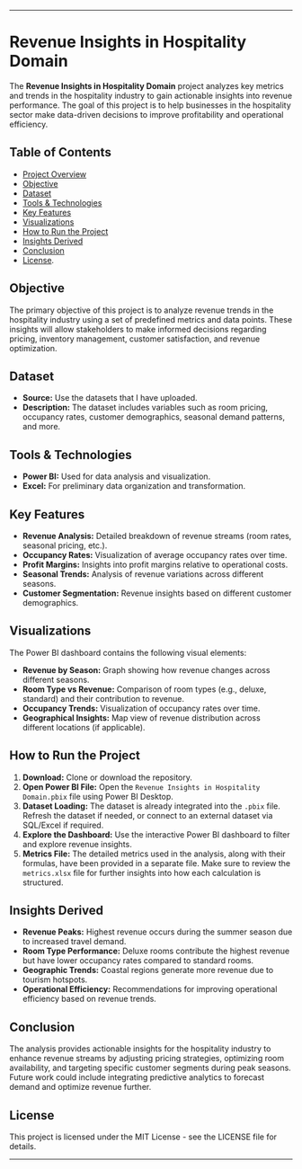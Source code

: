 ----
# Revenue Insights in Hospitality Domain

The **Revenue Insights in Hospitality Domain** project analyzes key metrics and trends in the hospitality industry to gain actionable insights into revenue performance. The goal of this project is to help businesses in the hospitality sector make data-driven decisions to improve profitability and operational efficiency.

## Table of Contents
- [Project Overview](#project-overview)
- [Objective](#objective)
- [Dataset](#dataset)
- [Tools & Technologies](#tools--technologies)
- [Key Features](#key-features)
- [Visualizations](#visualizations)
- [How to Run the Project](#how-to-run-the-project)
- [Insights Derived](#insights-derived)
- [Conclusion](#conclusion)
- [License](#license).


## Objective
The primary objective of this project is to analyze revenue trends in the hospitality industry using a set of predefined metrics and data points. These insights will allow stakeholders to make informed decisions regarding pricing, inventory management, customer satisfaction, and revenue optimization.

## Dataset
- **Source:** Use the datasets that I have uploaded.
- **Description:** The dataset includes variables such as room pricing, occupancy rates, customer demographics, seasonal demand patterns, and more.

## Tools & Technologies
- **Power BI:** Used for data analysis and visualization.
- **Excel:** For preliminary data organization and transformation.

## Key Features
- **Revenue Analysis:** Detailed breakdown of revenue streams (room rates, seasonal pricing, etc.).
- **Occupancy Rates:** Visualization of average occupancy rates over time.
- **Profit Margins:** Insights into profit margins relative to operational costs.
- **Seasonal Trends:** Analysis of revenue variations across different seasons.
- **Customer Segmentation:** Revenue insights based on different customer demographics.

## Visualizations
The Power BI dashboard contains the following visual elements:
- **Revenue by Season:** Graph showing how revenue changes across different seasons.
- **Room Type vs Revenue:** Comparison of room types (e.g., deluxe, standard) and their contribution to revenue.
- **Occupancy Trends:** Visualization of occupancy rates over time.
- **Geographical Insights:** Map view of revenue distribution across different locations (if applicable).

## How to Run the Project
1. **Download:** Clone or download the repository.
2. **Open Power BI File:** Open the `Revenue Insights in Hospitality Domain.pbix` file using Power BI Desktop.
3. **Dataset Loading:** The dataset is already integrated into the `.pbix` file. Refresh the dataset if needed, or connect to an external dataset via SQL/Excel if required.
4. **Explore the Dashboard:** Use the interactive Power BI dashboard to filter and explore revenue insights.
5. **Metrics File:** The detailed metrics used in the analysis, along with their formulas, have been provided in a separate file. Make sure to review the `metrics.xlsx` file for further insights into how each calculation is structured.

## Insights Derived
- **Revenue Peaks:** Highest revenue occurs during the summer season due to increased travel demand.
- **Room Type Performance:** Deluxe rooms contribute the highest revenue but have lower occupancy rates compared to standard rooms.
- **Geographic Trends:** Coastal regions generate more revenue due to tourism hotspots.
- **Operational Efficiency:** Recommendations for improving operational efficiency based on revenue trends.

## Conclusion
The analysis provides actionable insights for the hospitality industry to enhance revenue streams by adjusting pricing strategies, optimizing room availability, and targeting specific customer segments during peak seasons. Future work could include integrating predictive analytics to forecast demand and optimize revenue further.

## License
This project is licensed under the MIT License - see the LICENSE file for details.

---
